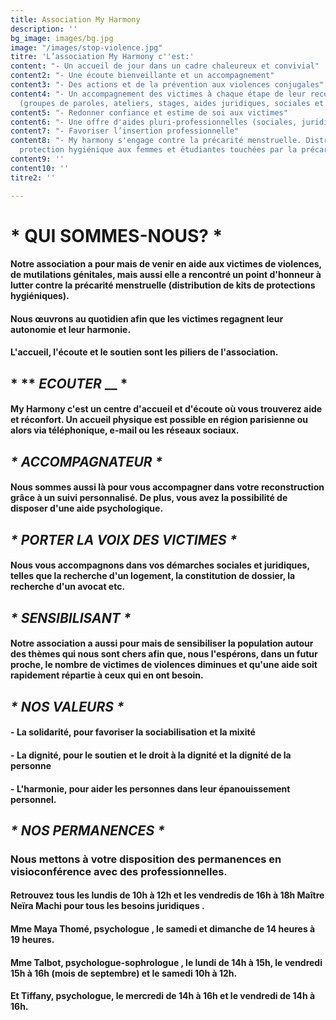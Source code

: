 ```yaml
---
title: Association My Harmony
description: ''
bg_image: images/bg.jpg
image: "/images/stop-violence.jpg"
titre: 'L’association My Harmony c''est:'
content: "- Un accueil de jour dans un cadre chaleureux et convivial"
content2: "- Une écoute bienveillante et un accompagnement"
content3: "- Des actions et de la prévention aux violences conjugales"
content4: "- Un accompagnement des victimes à chaque étape de leur reconstruction
  (groupes de paroles, ateliers, stages, aides juridiques, sociales et psychologique)"
content5: "- Redonner confiance et estime de soi aux victimes"
content6: "- Une offre d'aides pluri-professionnelles (sociales, juridiques, psychologiques)"
content7: "- Favoriser l’insertion professionnelle"
content8: "- My harmony s'engage contre la précarité menstruelle. Distribution de
  protection hygiénique aux femmes et étudiantes touchées par la précarité."
content9: ''
content10: ''
titre2: ''

---
```

# __* QUI SOMMES-NOUS? *__

#### Notre association a pour mais de venir en aide aux victimes de violences, de mutilations génitales, mais aussi elle a rencontré un point d'honneur à lutter contre la précarité menstruelle (distribution de kits de protections hygiéniques).

#### Nous œuvrons au quotidien afin que les victimes regagnent leur autonomie et leur harmonie.

#### L'accueil, l'écoute et le soutien sont les piliers de l'association.

## * ** _ECOUTER_ __ *

#### My Harmony c'est un centre d'accueil et d'écoute où vous trouverez aide et réconfort. Un accueil physique est possible en région parisienne ou alors via téléphonique, e-mail ou les réseaux sociaux.

## ___* ACCOMPAGNATEUR *___

#### Nous sommes aussi là pour vous accompagner dans votre reconstruction grâce à un suivi personnalisé. De plus, vous avez la possibilité de disposer d'une aide psychologique.

## ___* PORTER LA VOIX DES VICTIMES *___

#### Nous vous accompagnons dans vos démarches sociales et juridiques, telles que la recherche d'un logement, la constitution de dossier, la recherche d'un avocat etc.

## ___* SENSIBILISANT *___

#### Notre association a aussi pour mais de sensibiliser la population autour des thèmes qui nous sont chers afin que, nous l'espérons, dans un futur proche, le nombre de victimes de violences diminues et qu'une aide soit rapidement répartie à ceux qui en ont besoin.

## ___* NOS VALEURS *___

#### - **La solidarité,** pour favoriser la sociabilisation et la mixité

#### - **La dignité,** pour le soutien et le droit à la dignité et la dignité de la personne

#### - **L'harmonie,** pour aider les personnes dans leur épanouissement personnel.

## ___* NOS PERMANENCES *___

### Nous mettons à votre disposition des permanences en visioconférence avec des professionnelles.

#### Retrouvez tous les lundis de 10h à 12h et les vendredis de 16h à 18h **Maître Neïra Machi** pour tous les **besoins juridiques** .

#### **Mme Maya Thomé, psychologue** , le samedi et dimanche de 14 heures à 19 heures.

#### **Mme Talbot, psychologue-sophrologue** , le lundi de 14h à 15h, le vendredi 15h à 16h (mois de septembre) et le samedi 10h à 12h.

#### Et Tiffany, psychologue, le mercredi de 14h à 16h et le vendredi de 14h à 16h.